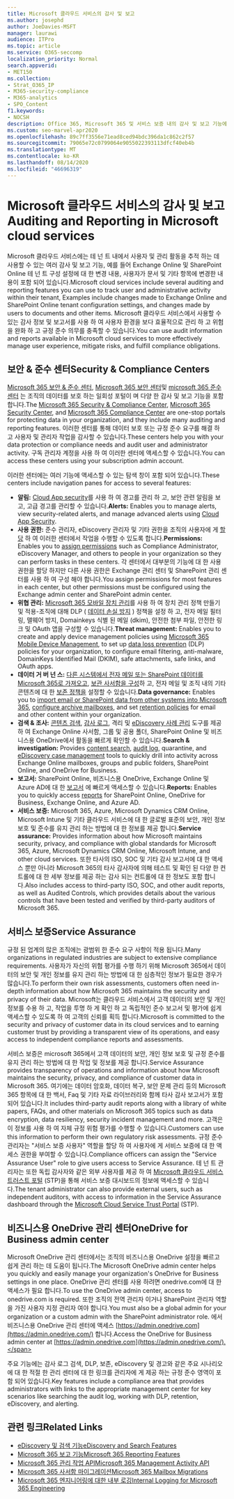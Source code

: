 ```yaml
---
title: Microsoft 클라우드 서비스의 감사 및 보고
ms.author: josephd
author: JoeDavies-MSFT
manager: laurawi
audience: ITPro
ms.topic: article
ms.service: O365-seccomp
localization_priority: Normal
search.appverid:
- MET150
ms.collection:
- Strat_O365_IP
- M365-security-compliance
- M365-analytics
- SPO_Content
f1.keywords:
- NOCSH
description: Office 365, Microsoft 365 및 서비스 보증 내의 감사 및 보고 기능에 대 한 개요입니다.
ms.custom: seo-marvel-apr2020
ms.openlocfilehash: 89c7ff3556e71ead8ced94bdc396da1c862c2f57
ms.sourcegitcommit: 79065e72c0799064e9055022393113dfcf40eb4b
ms.translationtype: MT
ms.contentlocale: ko-KR
ms.lasthandoff: 08/14/2020
ms.locfileid: "46696319"
---
```

# <a name="auditing-and-reporting-in-microsoft-cloud-services"></a><span data-ttu-id="8f041-103">Microsoft 클라우드 서비스의 감사 및 보고</span><span class="sxs-lookup"><span data-stu-id="8f041-103">Auditing and Reporting in Microsoft cloud services</span></span>

<span data-ttu-id="8f041-104">Microsoft 클라우드 서비스에는 테 넌 트 내에서 사용자 및 관리 활동을 추적 하는 데 사용할 수 있는 여러 감사 및 보고 기능, 예를 들어 Exchange Online 및 SharePoint Online 테 넌 트 구성 설정에 대 한 변경 내용, 사용자가 문서 및 기타 항목에 변경한 내용이 포함 되어 있습니다.</span><span class="sxs-lookup"><span data-stu-id="8f041-104">Microsoft cloud services include several auditing and reporting features you can use to track user and administrative activity within their tenant, Examples include changes made to Exchange Online and SharePoint Online tenant configuration settings, and changes made by users to documents and other items.</span></span> <span data-ttu-id="8f041-105">Microsoft 클라우드 서비스에서 사용할 수 있는 감사 정보 및 보고서를 사용 하 여 사용자 환경을 보다 효율적으로 관리 하 고 위험을 완화 하 고 규정 준수 의무를 충족할 수 있습니다.</span><span class="sxs-lookup"><span data-stu-id="8f041-105">You can use audit information and reports available in Microsoft cloud services to more effectively manage user experience, mitigate risks, and fulfill compliance obligations.</span></span>

## <a name="security--compliance-centers"></a><span data-ttu-id="8f041-106">보안 & 준수 센터</span><span class="sxs-lookup"><span data-stu-id="8f041-106">Security & Compliance Centers</span></span>

<span data-ttu-id="8f041-107">[Microsoft 365 보안 & 준수 센터](https://protection.office.com), [Microsoft 365 보안 센터](https://security.microsoft.com)및 [microsoft 365 준수 센터](https://compliance.microsoft.com) 는 조직의 데이터를 보호 하는 일회성 포털이 며 다양 한 감사 및 보고 기능을 포함 합니다.</span><span class="sxs-lookup"><span data-stu-id="8f041-107">The [Microsoft 365 Security & Compliance Center](https://protection.office.com), [Microsoft 365 Security Center](https://security.microsoft.com), and [Microsoft 365 Compliance Center](https://compliance.microsoft.com) are one-stop portals for protecting data in your organization, and they include many auditing and reporting features.</span></span> <span data-ttu-id="8f041-108">이러한 센터를 통해 데이터 보호 또는 규정 준수 요구를 해결 하 고 사용자 및 관리자 작업을 감사할 수 있습니다.</span><span class="sxs-lookup"><span data-stu-id="8f041-108">These centers help you with your data protection or compliance needs and audit user and administrator activity.</span></span> <span data-ttu-id="8f041-109">구독 관리자 계정을 사용 하 여 이러한 센터에 액세스할 수 있습니다.</span><span class="sxs-lookup"><span data-stu-id="8f041-109">You can access these centers using your subscription admin account.</span></span>

<span data-ttu-id="8f041-110">이러한 센터에는 여러 기능에 액세스할 수 있는 탐색 창이 포함 되어 있습니다.</span><span class="sxs-lookup"><span data-stu-id="8f041-110">These centers include navigation panes for access to several features:</span></span>

- <span data-ttu-id="8f041-111">**알림:** [Cloud App security](https://docs.microsoft.com/cloud-app-security/what-is-cloud-app-security)를 사용 하 여 경고를 관리 하 고, 보안 관련 알림을 보고, 고급 경고를 관리할 수 있습니다.</span><span class="sxs-lookup"><span data-stu-id="8f041-111">**Alerts:** Enables you to manage alerts, view security-related alerts, and manage advanced alerts using [Cloud App Security](https://docs.microsoft.com/cloud-app-security/what-is-cloud-app-security).</span></span>
- <span data-ttu-id="8f041-112">**사용 권한:** 준수 관리자, eDiscovery 관리자 및 기타 권한을 조직의 사용자에 게 [할당](https://docs.microsoft.com/microsoft-365/security/office-365-security/grant-access-to-the-security-and-compliance-center) 하 여 이러한 센터에서 작업을 수행할 수 있도록 합니다.</span><span class="sxs-lookup"><span data-stu-id="8f041-112">**Permissions:** Enables you to [assign permissions](https://docs.microsoft.com/microsoft-365/security/office-365-security/grant-access-to-the-security-and-compliance-center) such as Compliance Administrator, eDiscovery Manager, and others to people in your organization so they can perform tasks in these centers.</span></span> <span data-ttu-id="8f041-113">각 센터에서 대부분의 기능에 대 한 사용 권한을 할당 하지만 다른 사용 권한은 Exchange 관리 센터 및 SharePoint 관리 센터를 사용 하 여 구성 해야 합니다.</span><span class="sxs-lookup"><span data-stu-id="8f041-113">You assign permissions for most features in each center, but other permissions must be configured using the Exchange admin center and SharePoint admin center.</span></span>
- <span data-ttu-id="8f041-114">**위협 관리:** [Microsoft 365 모바일 장치 관리](https://support.microsoft.com/office/overview-of-mobile-device-management-mdm-for-microsoft-365-faa7d8e5-645d-4d59-839c-c8d4c1869e4a)를 사용 하 여 장치 관리 정책 만들기 및 적용-조직에 대해 DLP ( [데이터 손실 방지](https://docs.microsoft.com/microsoft-365/compliance/data-loss-prevention-policies) ) 정책을 설정 하 고, 전자 메일 필터링, 맬웨어 방지, Domainkeys 식별 된 메일 (dkim), 안전한 첨부 파일, 안전한 링크 및 OAuth 앱을 구성할 수 있습니다.</span><span class="sxs-lookup"><span data-stu-id="8f041-114">**Threat management:** Enables you to create and apply device management policies using [Microsoft 365 Mobile Device Management](https://support.microsoft.com/office/overview-of-mobile-device-management-mdm-for-microsoft-365-faa7d8e5-645d-4d59-839c-c8d4c1869e4a), to set up [data loss prevention](https://docs.microsoft.com/microsoft-365/compliance/data-loss-prevention-policies) (DLP) policies for your organization, to configure email filtering, anti-malware, DomainKeys Identified Mail (DKIM), safe attachments, safe links, and OAuth apps.</span></span>
- <span data-ttu-id="8f041-115">**데이터 거 버 넌 스:** [다른 시스템에서 전자 메일 또는 SharePoint 데이터를 Microsoft 365로 가져오고](https://support.office.com/article/Import-PST-files-or-SharePoint-data-to-Office-365-ba688e0a-0fcb-4bd7-8e57-2b669564ea84), [보관 사서함을 구성](https://support.office.com/article/Enable-archive-mailboxes-in-the-Office-365-Security-Compliance-Center-268a109e-7843-405b-bb3d-b9393b2342ce)하 고, 전자 메일 및 조직 내의 기타 콘텐츠에 대 한 [보존 정책을](https://docs.microsoft.com/microsoft-365/compliance/retention-policies) 설정할 수 있습니다.</span><span class="sxs-lookup"><span data-stu-id="8f041-115">**Data governance:** Enables you to [import email or SharePoint data from other systems into Microsoft 365](https://support.office.com/article/Import-PST-files-or-SharePoint-data-to-Office-365-ba688e0a-0fcb-4bd7-8e57-2b669564ea84), [configure archive mailboxes](https://support.office.com/article/Enable-archive-mailboxes-in-the-Office-365-Security-Compliance-Center-268a109e-7843-405b-bb3d-b9393b2342ce), and set [retention policies](https://docs.microsoft.com/microsoft-365/compliance/retention-policies) for email and other content within your organization.</span></span>
- <span data-ttu-id="8f041-116">**검색 & 조사:** [콘텐츠 검색](https://support.office.com/article/Run-a-Content-Search-in-the-Office-365-Security-Compliance-Center-61852fd9-fe8a-4880-a339-cb19ed3bff4a), [감사 로그](https://support.office.com/article/Search-the-audit-log-in-the-Office-365-Security-Compliance-Center-0d4d0f35-390b-4518-800e-0c7ec95e946c), 격리 및 [eDiscovery 사례 관리](https://support.office.com/article/Manage-eDiscovery-cases-in-the-Office-365-Security-Compliance-Center-edea80d6-20a7-40fb-b8c4-5e8c8395f6da) 도구를 제공 하 여 Exchange Online 사서함, 그룹 및 공용 폴더, SharePoint Online 및 비즈니스용 OneDrive에서 활동을 빠르게 확인할 수 있습니다.</span><span class="sxs-lookup"><span data-stu-id="8f041-116">**Search & investigation:** Provides [content search](https://support.office.com/article/Run-a-Content-Search-in-the-Office-365-Security-Compliance-Center-61852fd9-fe8a-4880-a339-cb19ed3bff4a), [audit log](https://support.office.com/article/Search-the-audit-log-in-the-Office-365-Security-Compliance-Center-0d4d0f35-390b-4518-800e-0c7ec95e946c), quarantine, and [eDiscovery case management](https://support.office.com/article/Manage-eDiscovery-cases-in-the-Office-365-Security-Compliance-Center-edea80d6-20a7-40fb-b8c4-5e8c8395f6da) tools to quickly drill into activity across Exchange Online mailboxes, groups and public folders, SharePoint Online, and OneDrive for Business.</span></span>
- <span data-ttu-id="8f041-117">**보고서:** SharePoint Online, 비즈니스용 OneDrive, Exchange Online 및 Azure AD에 대 한 [보고서](https://support.office.com/article/Reports-in-the-Office-365-Security-Compliance-Center-7acd33ce-1ec8-49fb-b625-43bac7b58c5a) 에 빠르게 액세스할 수 있습니다.</span><span class="sxs-lookup"><span data-stu-id="8f041-117">**Reports:** Enables you to quickly access [reports](https://support.office.com/article/Reports-in-the-Office-365-Security-Compliance-Center-7acd33ce-1ec8-49fb-b625-43bac7b58c5a) for SharePoint Online, OneDrive for Business, Exchange Online, and Azure AD.</span></span>
- <span data-ttu-id="8f041-118">**서비스 보증:** Microsoft 365, Azure, Microsoft Dynamics CRM Online, Microsoft Intune 및 기타 클라우드 서비스에 대 한 글로벌 표준의 보안, 개인 정보 보호 및 준수를 유지 관리 하는 방법에 대 한 정보를 제공 합니다.</span><span class="sxs-lookup"><span data-stu-id="8f041-118">**Service assurance:** Provides information about how Microsoft maintains security, privacy, and compliance with global standards for Microsoft 365, Azure, Microsoft Dynamics CRM Online, Microsoft Intune, and other cloud services.</span></span> <span data-ttu-id="8f041-119">또한 타사의 ISO, SOC 및 기타 감사 보고서에 대 한 액세스 뿐만 아니라 Microsoft 365의 타사 감사자에 의해 테스트 및 확인 된 다양 한 컨트롤에 대 한 세부 정보를 제공 하는 감사 되는 컨트롤에 대 한 정보도 포함 합니다.</span><span class="sxs-lookup"><span data-stu-id="8f041-119">Also includes access to third-party ISO, SOC, and other audit reports, as well as Audited Controls, which provides details about the various controls that have been tested and verified by third-party auditors of Microsoft 365.</span></span>

## <a name="service-assurance"></a><span data-ttu-id="8f041-120">서비스 보증</span><span class="sxs-lookup"><span data-stu-id="8f041-120">Service Assurance</span></span>

<span data-ttu-id="8f041-121">규정 된 업계의 많은 조직에는 광범위 한 준수 요구 사항이 적용 됩니다.</span><span class="sxs-lookup"><span data-stu-id="8f041-121">Many organizations in regulated industries are subject to extensive compliance requirements.</span></span> <span data-ttu-id="8f041-122">사용자가 자신의 위험 평가를 수행 하기 위해 Microsoft 365에서 데이터의 보안 및 개인 정보를 유지 관리 하는 방법에 대 한 심층적인 정보가 필요한 경우가 많습니다.</span><span class="sxs-lookup"><span data-stu-id="8f041-122">To perform their own risk assessments, customers often need in-depth information about how Microsoft 365 maintains the security and privacy of their data.</span></span> <span data-ttu-id="8f041-123">Microsoft는 클라우드 서비스에서 고객 데이터의 보안 및 개인 정보를 수용 하 고, 작업을 투명 하 게 확인 하 고 독립적인 준수 보고서 및 평가에 쉽게 액세스할 수 있도록 하 여 고객의 신뢰를 획득 합니다.</span><span class="sxs-lookup"><span data-stu-id="8f041-123">Microsoft is committed to the security and privacy of customer data in its cloud services and to earning customer trust by providing a transparent view of its operations, and easy access to independent compliance reports and assessments.</span></span>

<span data-ttu-id="8f041-124">서비스 보증은 microsoft 365에서 고객 데이터의 보안, 개인 정보 보호 및 규정 준수를 유지 관리 하는 방법에 대 한 작업 및 정보를 제공 합니다.</span><span class="sxs-lookup"><span data-stu-id="8f041-124">Service Assurance provides transparency of operations and information about how Microsoft maintains the security, privacy, and compliance of customer data in Microsoft 365.</span></span> <span data-ttu-id="8f041-125">여기에는 데이터 암호화, 데이터 복구, 보안 문제 관리 등의 Microsoft 365 항목에 대 한 백서, Faq 및 기타 자료 라이브러리와 함께 타사 감사 보고서가 포함 되어 있습니다.</span><span class="sxs-lookup"><span data-stu-id="8f041-125">It includes third-party audit reports along with a library of white papers, FAQs, and other materials on Microsoft 365 topics such as data encryption, data resiliency, security incident management and more.</span></span> <span data-ttu-id="8f041-126">고객은이 정보를 사용 하 여 자체 규정 위험 평가를 수행할 수 있습니다.</span><span class="sxs-lookup"><span data-stu-id="8f041-126">Customers can use this information to perform their own regulatory risk assessments.</span></span> <span data-ttu-id="8f041-127">규정 준수 관리자는 "서비스 보증 사용자" 역할을 할당 하 여 사용자에 게 서비스 보증에 대 한 액세스 권한을 부여할 수 있습니다.</span><span class="sxs-lookup"><span data-stu-id="8f041-127">Compliance officers can assign the "Service Assurance User" role to give users access to Service Assurance.</span></span> <span data-ttu-id="8f041-128">테 넌 트 관리자는 또한 독립 감사자와 같은 외부 사용자를 제공 하 여 [Microsoft 클라우드 서비스 트러스트 포털](https://aka.ms/STP) (STP)을 통해 서비스 보증 대시보드의 정보에 액세스할 수 있습니다.</span><span class="sxs-lookup"><span data-stu-id="8f041-128">The tenant administrator can also provide external users, such as independent auditors, with access to information in the Service Assurance dashboard through the [Microsoft Cloud Service Trust Portal](https://aka.ms/STP) (STP).</span></span>

## <a name="onedrive-for-business-admin-center"></a><span data-ttu-id="8f041-129">비즈니스용 OneDrive 관리 센터</span><span class="sxs-lookup"><span data-stu-id="8f041-129">OneDrive for Business admin center</span></span>

<span data-ttu-id="8f041-130">Microsoft OneDrive 관리 센터에서는 조직의 비즈니스용 OneDrive 설정을 빠르고 쉽게 관리 하는 데 도움이 됩니다.</span><span class="sxs-lookup"><span data-stu-id="8f041-130">The Microsoft OneDrive admin center helps you quickly and easily manage your organization's OneDrive for Business settings in one place.</span></span> <span data-ttu-id="8f041-131">OneDrive 관리 센터를 사용 하려면 onedrive.com에 대 한 액세스가 필요 합니다.</span><span class="sxs-lookup"><span data-stu-id="8f041-131">To use the OneDrive admin center, access to onedrive.com is required.</span></span> <span data-ttu-id="8f041-132">또한 조직의 전역 관리자 이거나 SharePoint 관리자 역할을 가진 사용자 지정 관리자 여야 합니다.</span><span class="sxs-lookup"><span data-stu-id="8f041-132">You must also be a global admin for your organization or a custom admin with the SharePoint administrator role.</span></span> <span data-ttu-id="8f041-133">에서 비즈니스용 OneDrive 관리 센터에 액세스 [https://admin.onedrive.com](https://admin.onedrive.com/) 합니다.</span><span class="sxs-lookup"><span data-stu-id="8f041-133">Access the OneDrive for Business admin center at [https://admin.onedrive.com](https://admin.onedrive.com/).</span></span>

<span data-ttu-id="8f041-134">주요 기능에는 감사 로그 검색, DLP, 보존, eDiscovery 및 경고와 같은 주요 시나리오에 대 한 적절 한 관리 센터에 대 한 링크를 관리자에 게 제공 하는 규정 준수 영역이 포함 되어 있습니다.</span><span class="sxs-lookup"><span data-stu-id="8f041-134">Key features include a compliance area that provides administrators with links to the appropriate management center for key scenarios like searching the audit log, working with DLP, retention, eDiscovery, and alerting.</span></span>

## <a name="related-links"></a><span data-ttu-id="8f041-135">관련 링크</span><span class="sxs-lookup"><span data-stu-id="8f041-135">Related Links</span></span>

- [<span data-ttu-id="8f041-136">eDiscovery 및 검색 기능</span><span class="sxs-lookup"><span data-stu-id="8f041-136">eDiscovery and Search Features</span></span>](microsoft-365-ediscovery-and-search-features.md)
- [<span data-ttu-id="8f041-137">Microsoft 365 보고 기능</span><span class="sxs-lookup"><span data-stu-id="8f041-137">Microsoft 365 Reporting Features</span></span>](microsoft-365-reporting-features.md)
- [<span data-ttu-id="8f041-138">Microsoft 365 관리 작업 API</span><span class="sxs-lookup"><span data-stu-id="8f041-138">Microsoft 365 Management Activity API</span></span>](microsoft-365-management-activity-api.md)
- [<span data-ttu-id="8f041-139">Microsoft 365 사서함 마이그레이션</span><span class="sxs-lookup"><span data-stu-id="8f041-139">Microsoft 365 Mailbox Migrations</span></span>](microsoft-365-mailbox-migrations.md)
- [<span data-ttu-id="8f041-140">Microsoft 365 엔지니어링에 대한 내부 로깅</span><span class="sxs-lookup"><span data-stu-id="8f041-140">Internal Logging for Microsoft 365 Engineering</span></span>](microsoft-365-internal-logging.md)
